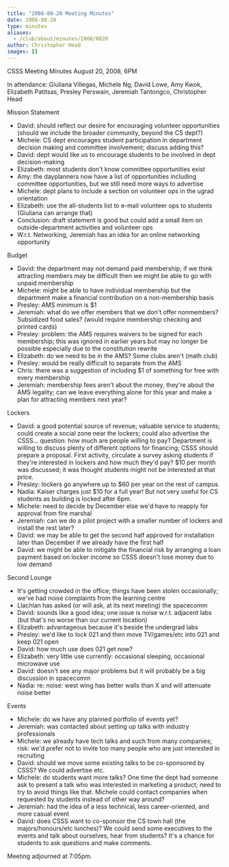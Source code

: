 ```yaml
---
title: "2008-08-20 Meeting Minutes"
date: 2008-08-20
type: minutes
aliases:
  - /club/about/minutes/2008/0820
author: Christopher Head
images: []
---
```


CSSS Meeting Minutes
August 20, 2008, 6PM

In attendance: Giuliana Villegas, Michele Ng, David Lowe, Amy Kwok, Elizabeth Patitsas, Presley Perswain, Jeremiah Tantongco, Christopher Head

Mission Statement

*   David: should reflect our desire for encouraging volunteer opportunities (should we include the broader community, beyond the CS dept?)
*   Michele: CS dept encourages student participation in department decision making and committee involvement; discuss adding this?
*   David: dept would like us to encourage students to be involved in dept decision-making
*   Elizabeth: most students don't know committee opportunities exist
*   Amy: the dayplanners now have a list of opportunities including committee opportunities, but we still need more ways to advertise
*   Michele: dept plans to include a section on volunteer ops in the ugrad orientation
*   Elizabeth: use the all-students list to e-mail volunteer ops to students (Giuliana can arrange that)
*   Conclusion: draft statement is good but could add a small item on outside-department activities and volunteer ops
*   W.r.t. Networking, Jeremiah has an idea for an online networking opportunity

Budget

*   David: the department may not demand paid membership; if we think attracting members may be difficult then we might be able to go with unpaid membership
*   Michele: might be able to have individual membership but the department make a financial contribution on a non-membership basis
*   Presley: AMS minimum is $1
*   Jeremiah: what do we offer members that we don't offer nonmembers? Subsidized food sales? (would require membership checking and printed cards)
*   Presley: problem: the AMS requires waivers to be signed for each membership; this was ignored in earlier years but may no longer be possible especially due to the constitution rewrite
*   Elizabeth: do we need to be in the AMS? Some clubs aren't (math club)
*   Presley: would be really difficult to separate from the AMS
*   Chris: there was a suggestion of including $1 of something for free with every membership
*   Jeremiah: membership fees aren't about the money, they're about the AMS legality; can we leave everything alone for this year and make a plan for attracting members next year?

Lockers

*   David: a good potential source of revenue; valuable service to students; could create a social zone near the lockers; could also advertise the CSSS... question: how much are people willing to pay? Department is willing to discuss plenty of different options for financing; CSSS should prepare a proposal. First activity, circulate a survey asking students if they're interested in lockers and how much they'd pay? $10 per month was discussed; it was thought students might not be interested at that price.
*   Presley: lockers go anywhere up to $60 per year on the rest of campus
*   Nadia: Kaiser charges just $10 for a full year! But not very useful for CS students as building is locked after 6pm.
*   Michele: need to decide by December else we'd have to reapply for approval from fire marshal
*   Jeremiah: can we do a pilot project with a smaller number of lockers and install the rest later?
*   David: we may be able to get the second half approved for installation later than December if we already have the first half
*   David: we might be able to mitigate the financial risk by arranging a loan payment based on locker income so CSSS doesn't lose money due to low demand

Second Lounge

*   It's getting crowded in the office; things have been stolen occasionally; we've had noise complaints from the learning centre
*   Llachlan has asked (or will ask, at its next meeting) the spacecomm
*   David: sounds like a good idea; one issue is noise w.r.t. adjacent labs (but that's no worse than our current location)
*   Elizabeth: advantageous because it's beside the undergrad labs
*   Presley: we'd like to lock 021 and then move TV/games/etc into 021 and keep 021 open
*   David: how much use does 021 get now?
*   Elizabeth: very little use currently: occasional sleeping, occasional microwave use
*   David: doesn't see any major problems but it will probably be a big discussion in spacecomm
*   Nadia: re: noise: west wing has better walls than X and will attenuate noise better

Events

*   Michele: do we have any planned portfolio of events yet?
*   Jeremiah: was contacted about setting up talks with industry professionals
*   Michele: we already have tech talks and such from many companies; risk: we'd prefer not to invite too many people who are just interested in recruiting
*   David: should we move some existing talks to be co-sponsored by CSSS? We could advertise etc.
*   Michele: do students want more talks? One time the dept had someone ask to present a talk who was interested in marketing a product; need to try to avoid things like that. Michele could contact companies when requested by students instead of other way around?
*   Jeremiah: had the idea of a less technical, less career-oriented, and more casual event
*   David: does CSSS want to co-sponsor the CS town hall (the majors/honours/etc lunches)? We could send some executives to the events and talk about ourselves, hear from students? It's a chance for students to ask questions and make comments.

Meeting adjourned at 7:05pm.
